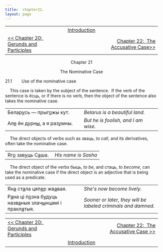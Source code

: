 ```yaml
---
title:  chapter21. 
layout: page
---
```



<table>
<colgroup>
<col style="width: 33%" />
<col style="width: 33%" />
<col style="width: 33%" />
</colgroup>
<tbody>
<tr class="odd">
<td><br />
</td>
<td style="text-align: center;"><a href="introduction.html">Introduction</a><br />
</td>
<td style="text-align: right;"><br />
</td>
</tr>
<tr class="even">
<td><a href="chapter20.html">&lt;&lt; Chapter 20:  Gerunds and Participles</a><br />
</td>
<td style="text-align: center;"><br />
</td>
<td style="text-align: right;"><a href="chapter22.html">Chapter 22:  The Accusative Case</a><a href="chapter21.html">&gt;&gt;</a><br />
</td>
</tr>
</tbody>
</table>

  

<div style="text-align: center;">

Chapter 21  
  
The Nominative Case  

</div>

  
21.1        Use of the nominative case  
  
    This case is taken by the subject of the sentence.  If the verb of
the sentence is ёсць, or if there is no verb, then the object of the
sentence also takes the nominative case.  
  

<table>
<colgroup>
<col style="width: 50%" />
<col style="width: 50%" />
</colgroup>
<tbody>
<tr class="odd">
<td>Белар<span style="text-decoration: underline;">у</span>сь — прыг<span style="text-decoration: underline;">о</span>жы кут.<br />
</td>
<td><span style="font-style: italic;">Belarus is a beautiful land.</span><br />
</td>
</tr>
<tr class="even">
<td>Ал<span style="text-decoration: underline;">е</span> ён дурн<span style="text-decoration: underline;">ы</span>, а я раз<span style="text-decoration: underline;">у</span>мны.<br />
</td>
<td><span style="font-style: italic;">But he is foolish, and I am wise.</span><br />
</td>
</tr>
</tbody>
</table>

  
  
    The direct objects of verbs such as зваць,
<span style="font-style: italic;">to call</span>, and its derivatives,
often take the nominative case.  
  

<table>
<colgroup>
<col style="width: 50%" />
<col style="width: 50%" />
</colgroup>
<tbody>
<tr class="odd">
<td>Яг<span style="text-decoration: underline;">о</span> зав<span style="text-decoration: underline;">у</span>ць С<span style="text-decoration: underline;">а</span>ша.<br />
</td>
<td><span style="font-style: italic;">His name is Sasha</span><br />
</td>
</tr>
</tbody>
</table>

  
  
    The direct object of the verbs быць,
<span style="font-style: italic;">to be</span>, and стаць,
<span style="font-style: italic;">to become</span>, can take the
nominative case if the direct object is an adjective that is being used
as a predicate.  
  

<table>
<colgroup>
<col style="width: 50%" />
<col style="width: 50%" />
</colgroup>
<tbody>
<tr class="odd">
<td>Ян<span style="text-decoration: underline;">а</span> ст<span style="text-decoration: underline;">а</span>ла цяп<span style="text-decoration: underline;">е</span>р жв<span style="text-decoration: underline;">а</span>вая.<br />
</td>
<td><span style="font-style: italic;">She's now become lively.</span><br />
</td>
</tr>
<tr class="even">
<td>Р<span style="text-decoration: underline;">а</span>на ці п<span style="text-decoration: underline;">о</span>зна б<span style="text-decoration: underline;">у</span>дуць назв<span style="text-decoration: underline;">а</span>ныя злач<span style="text-decoration: underline;">ы</span>нцамі і пракл<span style="text-decoration: underline;">а</span>тыя.<br />
</td>
<td><span style="font-style: italic;">Sooner or later, they will be labeled criminals and damned.</span><br />
</td>
</tr>
</tbody>
</table>

  
  
  

<table>
<colgroup>
<col style="width: 33%" />
<col style="width: 33%" />
<col style="width: 33%" />
</colgroup>
<tbody>
<tr class="odd">
<td><a href="chapter20.html">&lt;&lt; Chapter 20:  Gerunds and Participles</a></td>
<td style="text-align: center;"><br />
</td>
<td style="text-align: right;"><a href="chapter22.html">Chapter 22:  The Accusative Case &gt;&gt;</a></td>
</tr>
<tr class="even">
<td><br />
</td>
<td style="text-align: center;"><a href="introduction.html">Introduction</a><br />
</td>
<td style="text-align: right;"><br />
</td>
</tr>
</tbody>
</table>

  
  
  
  
  
  
  
  
  
  
  
  
  
  
  
